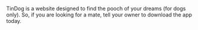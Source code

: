 TinDog is a website designed to find the pooch of your dreams (for dogs only).
So, if you are looking for a mate, tell your owner to download the app today.
